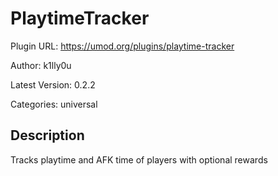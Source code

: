 # PlaytimeTracker

Plugin URL: https://umod.org/plugins/playtime-tracker

Author: k1lly0u

Latest Version: 0.2.2

Categories: universal

## Description

Tracks playtime and AFK time of players with optional rewards
